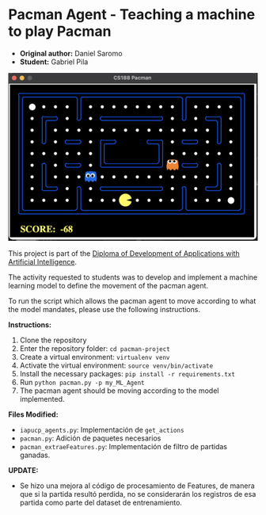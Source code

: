 # Pacman Agent - Teaching a machine to play Pacman

- __Original author:__ Daniel Saromo
- __Student:__ Gabriel Pila

![pacman_game](img/pacman_game.png "Pacman Game")

This project is part of the [Diploma of Development of Applications with Artificial Intelligence](https://educacioncontinua.pucp.edu.pe/diplomatura/diplomatura-de-especializacion-en-desarrollo-de-aplicaciones-con-inteligencia-artificial). 

The activity requested to students was to develop and implement a machine learning model to define the movement of the pacman agent. 

To run the script which allows the pacman agent to move according to what the model mandates, please use the following instructions.

__Instructions:__
1. Clone the repository
2. Enter the repository folder: `cd pacman-project`
3. Create a virtual environment: `virtualenv venv`
4. Activate the virtual environment: `source venv/bin/activate`
5. Install the necessary packages: `pip install -r requirements.txt`
6. Run `python pacman.py -p my_ML_Agent`
7. The pacman agent should be moving according to the model implemented.


__Files Modified:__

- `iapucp_agents.py`: Implementación de `get_actions`
- `pacman.py`: Adición de paquetes necesarios
- `pacman_extraeFeatures.py`: Implementación de filtro de partidas ganadas.

__UPDATE:__
- Se hizo una mejora al código de procesamiento de Features, de manera que si la partida resultó perdida, no se considerarán los registros de esa partida como parte del dataset de entrenamiento. 